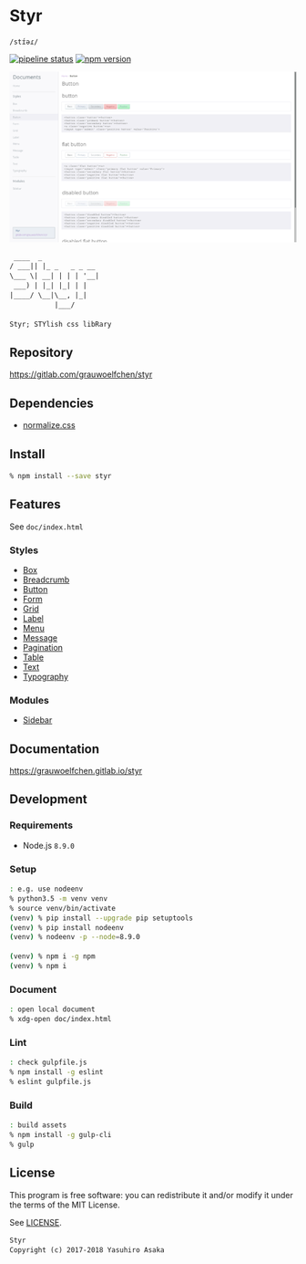 # Styr

`/stɪ́əɾ/`

[![pipeline status][pipeline]][commit] [![npm version][version]][npm]

[![Screenshot](doc/img/screenshot-thumb.png)](
https://gitlab.com/grauwoelfchen/styr/raw/master/doc/img/screenshot.png)

```txt
 ____  _
/ ___|| |_ _   _ _ __
\___ \| __| | | | '__|
 ___) | |_| |_| | |
|____/ \__|\__, |_|
           |___/

Styr; STYlish css libRary
```

## Repository

https://gitlab.com/grauwoelfchen/styr


## Dependencies

* [normalize.css](https://github.com/necolas/normalize.css)


## Install

```zsh
% npm install --save styr
```


## Features

See `doc/index.html`

### Styles

* [Box](https://grauwoelfchen.gitlab.io/styr/box.html)
* [Breadcrumb](https://grauwoelfchen.gitlab.io/styr/breadcrumb.html)
* [Button](https://grauwoelfchen.gitlab.io/styr/button.html)
* [Form](https://grauwoelfchen.gitlab.io/styr/form.html)
* [Grid](https://grauwoelfchen.gitlab.io/styr/grid.html)
* [Label](https://grauwoelfchen.gitlab.io/styr/label.html)
* [Menu](https://grauwoelfchen.gitlab.io/styr/menu.html)
* [Message](https://grauwoelfchen.gitlab.io/styr/message.html)
* [Pagination](https://grauwoelfchen.gitlab.io/styr/pagination.html)
* [Table](https://grauwoelfchen.gitlab.io/styr/table.html)
* [Text](https://grauwoelfchen.gitlab.io/styr/text.html)
* [Typography](https://grauwoelfchen.gitlab.io/styr/typography.html)


### Modules

* [Sidebar](https://grauwoelfchen.gitlab.io/styr/sidebar.html)


## Documentation

https://grauwoelfchen.gitlab.io/styr


## Development

### Requirements

* Node.js `8.9.0`

### Setup

```zsh
: e.g. use nodeenv
% python3.5 -m venv venv
% source venv/bin/activate
(venv) % pip install --upgrade pip setuptools
(venv) % pip install nodeenv
(venv) % nodeenv -p --node=8.9.0

(venv) % npm i -g npm
(venv) % npm i
```

### Document

```zsh
: open local document
% xdg-open doc/index.html
```

### Lint

```zsh
: check gulpfile.js
% npm install -g eslint
% eslint gulpfile.js
```

### Build

```zsh
: build assets
% npm install -g gulp-cli
% gulp
```


## License

This program is free software: you can redistribute it and/or modify it
under the terms of the MIT License.


See [LICENSE](LICENSE).


```txt
Styr
Copyright (c) 2017-2018 Yasuhiro Asaka
```


[pipeline]: https://gitlab.com/grauwoelfchen/styr/badges/master/pipeline.svg
[commit]: https://gitlab.com/grauwoelfchen/styr/commits/master
[version]: https://img.shields.io/npm/v/styr.svg
[npm]: https://www.npmjs.com/package/styr
